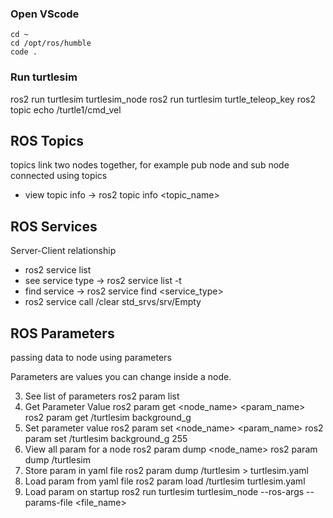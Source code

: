 ### Open VScode
```
cd ~
cd /opt/ros/humble
code .
```

### Run turtlesim
ros2 run turtlesim turtlesim_node
ros2 run turtlesim turtle_teleop_key
ros2 topic echo /turtle1/cmd_vel

## ROS Topics
topics link two nodes together, for example pub node and sub node connected using topics
- view topic info -> ros2 topic info <topic_name>

## ROS Services
Server-Client relationship

- ros2 service list
- see service type -> ros2 service list -t
- find service -> ros2 service find <service_type>
- ros2 service call /clear std_srvs/srv/Empty

## ROS Parameters
passing data to node using parameters

Parameters are values you can change inside a node.

3. See list of parameters
   ros2 param list
4. Get Parameter Value
   ros2 param get <node_name> <param_name>
   ros2 param get /turtlesim background_g
5. Set parameter value
   ros2 param set <node_name> <param_name> <values>
   ros2 param set /turtlesim background_g 255
6. View all param for a node
   ros2 param dump <node_name>
   ros2 param dump /turtlesim
7. Store param in yaml file
   ros2 param dump /turtlesim > turtlesim.yaml
8. Load param from yaml file
   ros2 param load /turtlesim turtlesim.yaml
9. Load param on startup
   ros2 run turtlesim turtlesim_node --ros-args --params-file <file_name>

